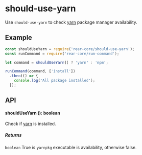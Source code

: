 # should-use-yarn

Use `should-use-yarn` to check [yarn] package manager availability.

## Example

  ```javascript
  const shouldUseYarn = require('rear-core/should-use-yarn');
  const runCommand = require('rear-core/run-command');

  let command = shouldUseYarn() ? 'yarn' : 'npm';

  runCommand(command, ['install'])
    .then(() => {
      console.log('All package installed');
    });
  ```

## API

#### shouldUseYarn (): boolean

Check if [yarn] is installed.

##### Returns

`boolean` True is `yarnpkg` executable is availability, otherwise false.

[yarn]: https://yarnpkg.com/

